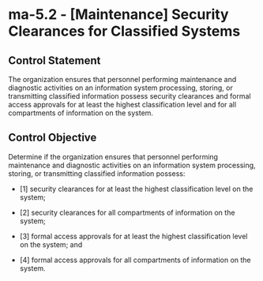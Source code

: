 # ma-5.2 - \[Maintenance\] Security Clearances for Classified Systems

## Control Statement

The organization ensures that personnel performing maintenance and diagnostic activities on an information system processing, storing, or transmitting classified information possess security clearances and formal access approvals for at least the highest classification level and for all compartments of information on the system.

## Control Objective

Determine if the organization ensures that personnel performing maintenance and diagnostic activities on an information system processing, storing, or transmitting classified information possess:

- \[1\] security clearances for at least the highest classification level on the system;

- \[2\] security clearances for all compartments of information on the system;

- \[3\] formal access approvals for at least the highest classification level on the system; and

- \[4\] formal access approvals for all compartments of information on the system.
